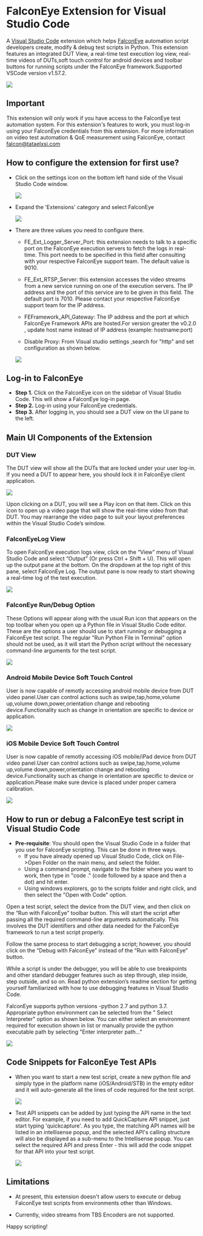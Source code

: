 # FalconEye Extension for Visual Studio Code

A [Visual Studio Code](https://code.visualstudio.com/) extension which helps [FalconEye](https://tataelxsi.com/Falconeye/index.html) automation script developers create, modify & debug test scripts in Python. This extension features an integrated DUT View, a real-time test execution log view, real-time videos of DUTs,soft touch control for android devices and toolbar buttons for running scripts under the FalconEye framework.Supported VSCode version v1.57.2.

<img src=images/falconeye-overall-view.png >

## Important
This extension will only work if you have access to the FalconEye test automation system. For this extension's features to work, you must log-in using your FalconEye credentials from this extension. For more information on video test automation & QoE measurement using FalconEye, contact falcon@tataelxsi.com

## How to configure the extension for first use?

- Click on the settings icon on the bottom left hand side of the Visual Studio Code window.

     <img src=images/settings.png >
	 

	 
- Expand the 'Extensions' category and select FalconEye

     <img src=images/falcon_settings.png >
	 
- There are three values you need to configure there. 
	- FE_Ext_Logger_Server_Port:  this extension needs to talk to a specific port on the FalconEye execution servers to fetch the logs in real-time. This port needs to be specified in this field after consulting with your respective FalconEye support team. The default value is 9010.
	
	- FE_Ext_RTSP_Server: this extension accesses the video streams from a new service running on one of the execution servers. The IP address and the port of this service are to be given in this field. The default port is 7010. Please contact your respective FalconEye support team for the IP address. 
	
	- FEFramework_API_Gateway: The IP address and the port at which FalconEye Framework APIs are hosted.For version greater the v0.2.0 , update host name instead of IP address (example: hostname:port)

  	- Disable Proxy: From Visual studio settings ,search for "http" and set configuration as shown below.
  
  <img src=images/proxy.PNG >

## Log-in to FalconEye

-   **Step 1.** Click on the FalconEye icon on the sidebar of Visual Studio Code. This will show a FalconEye log-in page.
-   **Step 2.** Log-in using your FalconEye credentials.
-   **Step 3.** After logging in, you should see a DUT view on the UI pane to the left.

## Main UI Components of the Extension

### DUT View 

The DUT view will show all the DUTs that are locked under your user log-in. If you need a DUT to appear here, you should lock it in FalconEye client application. 

<img src=images/falconeye-dut-view.png>

Upon clicking on a DUT, you will see a Play icon on that item. Click on this icon to open up a video page that will show the real-time video from that DUT. You may rearrange the video page to suit your layout preferences within the Visual Studio Code’s window.

### FalconEyeLog View

To open FalconEye execution logs view, click on the “View” menu of Visual Studio Code and select “Output” (Or press Ctrl + Shift + U). This will open up the output pane at the bottom. On the dropdown at the top right of this pane, select FalconEye Log. The output pane is now ready to start showing a real-time log of the test execution.

<img src=images/falconeye-log-view.png>

### FalconEye Run/Debug Option

These Options will appear along with the usual Run icon that appears on the top toolbar when you open up a Python file in Visual Studio Code editor. These are the options a user should use to start running or debugging a FalconEye test script. The regular "Run Python File in Terminal" option should not be used, as it will start the Python script without the necessary command-line arguments for the test script.

<img src=https://raw.githubusercontent.com/tefalconeye/FalconEyeVSCodeExtension/main/images/falconeye-run-option.png>

### Android Mobile Device Soft Touch Control
User is now capable of remotly accessing android mobile device from DUT video panel.User can control actions such as swipe,tap,home,volume up,volume down,power,orientation change and rebooting device.Functionality such as change in orientation are specific to device or application.

<img src=https://raw.githubusercontent.com/tefalconeye/FalconEyeVSCodeExtension/main/images/androidremote.gif>

### iOS Mobile Device Soft Touch Control
User is now capable of remotly accessing iOS mobile/iPad device from DUT video panel.User can control actions such as swipe,tap,home,volume up,volume down,power,orientation change and rebooting device.Functionality such as change in orientation are specific to device or application.Please make sure device is placed under proper camera calibration.

<img src=https://raw.githubusercontent.com/tefalconeye/FalconEyeVSCodeExtension/main/images/iosremote.gif>

## How to run or debug a FalconEye test script in Visual Studio Code

- **Pre-requisite**: You should open the Visual Studio Code in a folder that you use for FalconEye scripting. This can be done in three ways. 
	- If you have already opened up Visual Studio Code, click on File->Open Folder on the main menu, and select the folder.
	- Using a command prompt, navigate to the folder where you want to work, then type in "code ." (code followed by a space and then a dot) and hit enter.
	- Using windows explorers, go to the scripts folder and right click, and then select the "Open with Code" option.

Open a test script, select the device from the DUT view, and then click on the “Run with FalconEye” toolbar button. This will start the script after passing all the required command-line arguments automatically. This involves the DUT identifiers and other data needed for the FalconEye framework to run a test script properly.

Follow the same process to start debugging a script; however, you should click on the “Debug with FalconEye” instead of the “Run with FalconEye” button.

While a script is under the debugger, you will be able to use breakpoints and other standard debugger features such as step through, step inside, step outside, and so on. Read python extension’s readme section for getting yourself familiarized with how to use debugging features in Visual Studio Code.

FalconEye supports python versions -python 2.7 and python 3.7. Appropriate python environment can be selected from the " Select Interpreter" option as shown below. You can either select an environment required for execution shown in list or manually provide the python executable path by selecting "Enter interpreter path..."

<img src=https://raw.githubusercontent.com/tefalconeye/FalconEyeVSCodeExtension/main/images/python-interpreter.gif>

## Code Snippets for FalconEye Test APIs

  - When you want to start a new test script, create a new python file and simply type in the platform name (iOS/Android/STB) in the empty editor and it will auto-generate all the lines of code required for the test script.
  
    <img src=images/faconeye-ext-newscript.gif>
   
  - Test API snippets can be added by just typing the API name in the text editor. For example, if you need to add QuickCapture API snippet, just start typing 'quickcapture'. As you type, the matching API names will be listed in an intellisense popup, and the selected API's calling structure will also be displayed as a sub-menu to the Intellisense popup. You can select the required API and press Enter - this will add the code snippet for that API into your test script.

    <img src=images/falconeye-ext-snippets.gif>

## Limitations
- At present, this extension doesn't allow users to execute or debug FalconEye test scripts from environments other than Windows.

- Currently, video streams from TBS Encoders are not supported.

Happy scripting!

